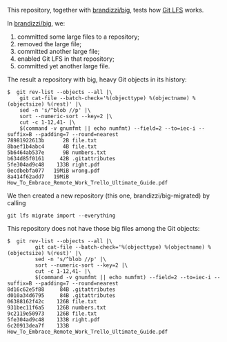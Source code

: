 This repository, together with [brandizzi/big](https://github.com/brandizzi/big), tests how [Git LFS](https://git-lfs.github.com/) works.

In [brandizzi/big](https://github.com/brandizzi/big), we:
1. committed some large files to a repository;
2. removed the large file;
3. committed another large file;
4. enabled Git LFS in that repository;
5. committed yet another large file.

The result a repository with big, heavy Git objects in its history:

    $  git rev-list --objects --all |\
        git cat-file --batch-check='%(objecttype) %(objectname) %(objectsize) %(rest)' |\
        sed -n 's/^blob //p' |\
        sort --numeric-sort --key=2 |\
        cut -c 1-12,41- |\
        $(command -v gnumfmt || echo numfmt) --field=2 --to=iec-i --suffix=B --padding=7 --round=nearest
    78981922613b      2B file.txt
    8baef1b4abc4      4B file.txt
    5b6464ab537e      9B numbers.txt
    b634d85f0161     42B .gitattributes
    5fe304ad9c48    133B right.pdf
    0ecdbebfa077   19MiB wrong.pdf
    8a414f62add7   19MiB How_To_Embrace_Remote_Work_Trello_Ultimate_Guide.pdf

We then created a new repository (this one, brandizzi/big-migrated) by calling

    git lfs migrate import --everything

This repository does not have those big files among the Git objects:

    $  git rev-list --objects --all |\
             git cat-file --batch-check='%(objecttype) %(objectname) %(objectsize) %(rest)' |\
             sed -n 's/^blob //p' |\
             sort --numeric-sort --key=2 |\
             cut -c 1-12,41- |\
             $(command -v gnumfmt || echo numfmt) --field=2 --to=iec-i --suffix=B --padding=7 --round=nearest
    8d16c62e5f88     84B .gitattributes
    d010a34d6795     84B .gitattributes
    06388162f42c    126B file.txt
    931bec11f6a5    126B numbers.txt
    9c2119e50973    126B file.txt
    5fe304ad9c48    133B right.pdf
    6c20913dea7f    133B How_To_Embrace_Remote_Work_Trello_Ultimate_Guide.pdf

